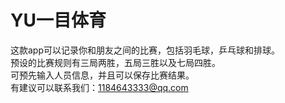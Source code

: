 # YU一目体育
这款app可以记录你和朋友之间的比赛，包括羽毛球，乒乓球和排球。  
预设的比赛规则有三局两胜，五局三胜以及七局四胜。  
可预先输入人员信息，并且可以保存比赛结果。  
有建议可以联系我们：1184643333@qq.com
